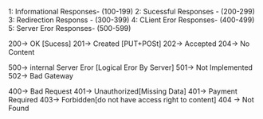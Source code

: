  <!-- HTTP Status Code  -->

1: Informational Responses- (100-199)
2: Sucessful Responses - (200-299)
3: Redirection Responss - (300-399)
4: CLient Eror Responses- (400-499)
5: Server Eror Responses- (500-599)

200-> OK [Sucess]
201-> Created [PUT+POSt]
202-> Accepted
204-> No Content

<!-- Server Error -->

500-> internal Server Eror [Logical Eror By Server]
501-> Not Implemented
502-> Bad Gateway

<!-- Client Eror  -->

400-> Bad Request
401-> Unauthorized[Missing Data]
401-> Payment Required
403-> Forbidden[do not have access right to content]
404 -> Not Found
